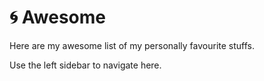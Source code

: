 # 🌀 Awesome

Here are my awesome list of my personally favourite stuffs.

Use the left sidebar to navigate here.

